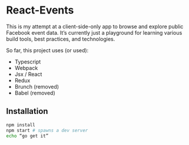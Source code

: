 # React-Events

This is my attempt at a client-side-only app to browse and explore public Facebook event data. 
It’s currently just a playground for learning various build tools, best practices, and technologies.

So far, this project uses (or used): 
  - Typescript
  - Webpack
  - Jsx / React
  - Redux
  - Brunch (removed)
  - Babel (removed)

## Installation
```sh
npm install
npm start # spawns a dev server
echo “go get it”
```
